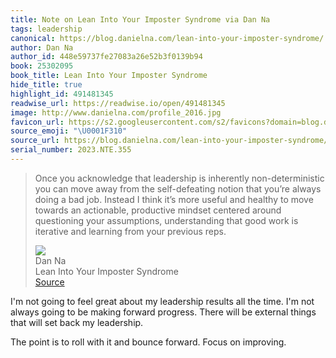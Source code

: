 ```yaml
---
title: Note on Lean Into Your Imposter Syndrome via Dan Na
tags: leadership
canonical: https://blog.danielna.com/lean-into-your-imposter-syndrome/
author: Dan Na
author_id: 448e59737fe27083a26e52b3f0139b94
book: 25302095
book_title: Lean Into Your Imposter Syndrome
hide_title: true
highlight_id: 491481345
readwise_url: https://readwise.io/open/491481345
image: http://www.danielna.com/profile_2016.jpg
favicon_url: https://s2.googleusercontent.com/s2/favicons?domain=blog.danielna.com
source_emoji: "\U0001F310"
source_url: https://blog.danielna.com/lean-into-your-imposter-syndrome/#:~:text=Once%20you%20acknowledge,your%20previous%20reps.
serial_number: 2023.NTE.355
---
```

> Once you acknowledge that leadership is inherently non-deterministic you can move away from the self-defeating notion that you’re always doing a bad job. Instead I think it’s more useful and healthy to move towards an actionable, productive mindset centered around questioning your assumptions, understanding that good work is iterative and learning from your previous reps.
> <div class="quoteback-footer"><div class="quoteback-avatar"><img class="mini-favicon" src="https://s2.googleusercontent.com/s2/favicons?domain=blog.danielna.com"></div><div class="quoteback-metadata"><div class="metadata-inner"><span style="display:none">FROM:</span><div aria-label="Dan Na" class="quoteback-author"> Dan Na</div><div aria-label="Lean Into Your Imposter Syndrome" class="quoteback-title"> Lean Into Your Imposter Syndrome</div></div></div><div class="quoteback-backlink"><a target="_blank" aria-label="go to the full text of this quotation" rel="noopener" href="https://blog.danielna.com/lean-into-your-imposter-syndrome/#:~:text=Once%20you%20acknowledge,your%20previous%20reps." class="quoteback-arrow"> Source</a></div></div>

I'm not going to feel great about my leadership results all the time. I'm not always going to be making forward progress. There will be external things that will set back my leadership.

The point is to roll with it and bounce forward. Focus on improving.
